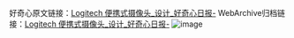 好奇心原文链接：[Logitech 便携式摄像头_设计_好奇心日报-](https://www.qdaily.com/articles/6860.html)
WebArchive归档链接：[Logitech 便携式摄像头_设计_好奇心日报-](http://web.archive.org/web/20190623171454/https://www.qdaily.com/articles/6860.html)
![image](http://ww3.sinaimg.cn/large/007d5XDply1g3wb6v8j0fj30u035wagt)